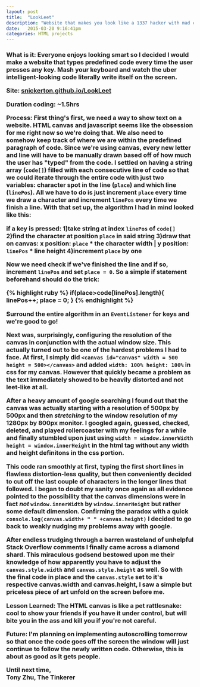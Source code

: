 ```yaml
---
layout: post
title:  "LookLeet"
description: "Website that makes you look like a 1337 hacker with mad coding skillz"
date:   2015-03-20 9:16:41pm
categories: HTML projects
---
```

<h3><b>What is it:</b></h> Everyone enjoys looking smart so I decided I would make a website that types predefined code every time the user presses any key. Mash your keyboard and watch the uber intelligent-looking code literally write itself on the screen. 

<b>Site:</b> [snickerton.github.io/LookLeet][LookLeet] 

<b>Duration coding:</b> ~1.5hrs

<b>Process:</b> 
First thing's first, we need a way to show text on a website. HTML canvas and javascript seems like the obsession for me right now so we're doing that. We also need to somehow keep track of where we are within the predefined paragraph of code. Since we're using canvas, every new letter and line will have to be manually drawn based off of how much the user has "typed" from the code. I settled on having a string array (`code[]`) filled with each consecutive line of code so that we could iterate through the entire code with just two variables: character spot in the line (`place`) and which line (`linePos`). All we have to do is just increment `place` every time we draw a character and increment `linePos` every time we finish a line. With that set up, the algorithm I had in mind looked like this:

if a key is pressed:
1)take string at index `linePos` of `code[]`
2)find the character at position `place` in said string
3)draw that on canvas: x position: `place` * the character width | y position: `linePos` * line height
4)increment `place` by one

Now we need check if we've finished the line and if so, increment `linePos` and set `place = 0`. So a simple if statement beforehand should do the trick:

{% highlight ruby %}
 if(place>code[linePos].length){
            linePos++;
            place = 0;
 }
{% endhighlight %}

Surround the entire algorithm in an `EventListener` for keys and we're good to go! 

Next was, surprisingly, configuring the resolution of the canvas in conjunction with the actual window size. This actually turned out to be one of the hardest problems I had to face. At first, I simply did `<canvas id="canvas" width = 500 height = 500></canvas>` and added `width: 100% height: 100%` in css for my canvas. However that quickly became a problem as the text immediately showed to be heavily distorted and not leet-like at all. 

After a heavy amount of google searching I found out that the canvas was actually starting with a resolution of 500px by 500px and then <i>stretching</i> to the window resolution of my 1280px by 800px monitor. I googled again, guessed, checked, deleted, and played rollercoaster with my feelings for a while and finally stumbled upon just using `width = window.innerWidth height = window.innerHeight` in the html tag without any width and height definitons in the css portion. 

This code ran smoothly at first, typing the first short lines in flawless distortion-less quality, but then conveniently decided to cut off the last couple of characters in the longer lines that followed. I began to doubt my sanity once again as all evidence pointed to the possibility that the canvas dimensions were in fact <i>not</i> `window.innerWidth` by `window.innerHeight` but rather some default dimension. Confirming the paradox with a quick `console.log(canvas.width+ " " +canvas.height)` I decided to go back to weakly nudging my problems away with google.

After endless trudging through a barren wasteland of unhelpful Stack Overflow comments I finally came across a diamond shard. This miraculous godsend bestowed upon me their knowledge of how apparently you have to adjust the `canvas.style.width` and `canvas.style.height` as well. So with the final code in place and the `canvas.style` set to it's respective canvas.width and canvas.height, I saw a simple but priceless piece of art unfold on the screen before me.

<b>Lesson Learned:</b>
The HTML canvas is like a pet rattlesnake: cool to show your friends if you have it under control, but will bite you in the ass and kill you if you're not careful.

<b>Future:</b> I'm planning on implementing autoscrolling tomorrow so that once the code goes off the screen the window will just continue to follow the newly written code. Otherwise, this is about as good as it gets people.

Until next time,<br>
Tony Zhu, The Tinkerer

[LookLeet]:    http://snickerton.github.io/LookLeet/

